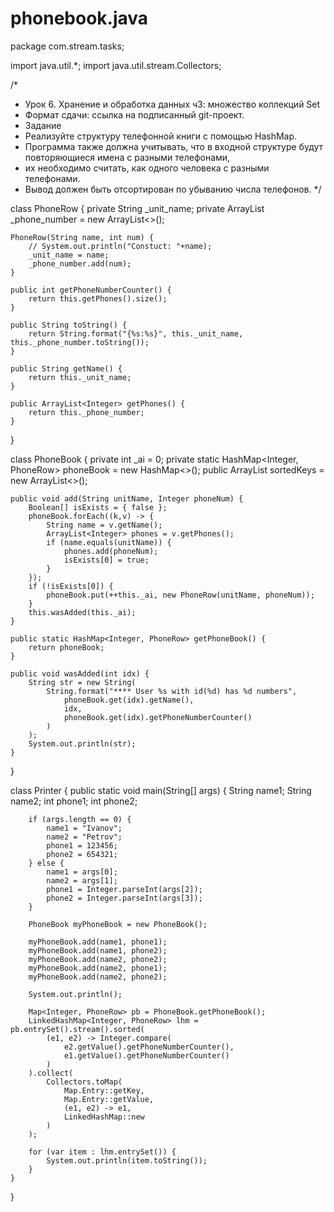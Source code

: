 # phonebook.java 
package com.stream.tasks;

import java.util.*;
import java.util.stream.Collectors;

/*
 * Урок 6. Хранение и обработка данных ч3: множество коллекций Set
 *  Формат сдачи: ссылка на подписанный git-проект.
 * Задание
 *  Реализуйте структуру телефонной книги с помощью HashMap.
 *  Программа также должна учитывать, что в входной структуре будут повторяющиеся имена с разными телефонами, 
 *  их необходимо считать, как одного человека с разными телефонами. 
 * Вывод должен быть отсортирован по убыванию числа телефонов.
 */

class PhoneRow {
    private String _unit_name;
    private ArrayList<Integer> _phone_number = new ArrayList<>();

    PhoneRow(String name, int num) {
        // System.out.println("Constuct: "+name);
        _unit_name = name;
        _phone_number.add(num);
    }

    public int getPhoneNumberCounter() {
        return this.getPhones().size();
    }

    public String toString() {
        return String.format("{%s:%s}", this._unit_name, this._phone_number.toString());
    }

    public String getName() {
        return this._unit_name;
    }

    public ArrayList<Integer> getPhones() {
        return this._phone_number;
    }
}

class PhoneBook {
    private int _ai = 0;
    private static HashMap<Integer, PhoneRow> phoneBook = new HashMap<>();
    public ArrayList<Integer> sortedKeys = new ArrayList<>();

    public void add(String unitName, Integer phoneNum) {
        Boolean[] isExists = { false };
        phoneBook.forEach((k,v) -> {
            String name = v.getName();
            ArrayList<Integer> phones = v.getPhones();
            if (name.equals(unitName)) {
                phones.add(phoneNum);
                isExists[0] = true;
            }
        });
        if (!isExists[0]) {
            phoneBook.put(++this._ai, new PhoneRow(unitName, phoneNum));
        }
        this.wasAdded(this._ai);
    }

    public static HashMap<Integer, PhoneRow> getPhoneBook() {
        return phoneBook;
    }

    public void wasAdded(int idx) {
        String str = new String(
            String.format("**** User %s with id(%d) has %d numbers", 
                phoneBook.get(idx).getName(), 
                idx, 
                phoneBook.get(idx).getPhoneNumberCounter()
            )
        );
        System.out.println(str);
    }
}

class Printer {
    public static void main(String[] args) {
        String name1;
        String name2;
        int phone1;
        int phone2;

        if (args.length == 0) {
            name1 = "Ivanov";
            name2 = "Petrov";
            phone1 = 123456;
            phone2 = 654321;
        } else {
            name1 = args[0];
            name2 = args[1];
            phone1 = Integer.parseInt(args[2]);
            phone2 = Integer.parseInt(args[3]);
        }
        
        PhoneBook myPhoneBook = new PhoneBook();
        
        myPhoneBook.add(name1, phone1);
        myPhoneBook.add(name1, phone2);
        myPhoneBook.add(name2, phone2);
        myPhoneBook.add(name2, phone1);
        myPhoneBook.add(name2, phone2);
        
        System.out.println();

        Map<Integer, PhoneRow> pb = PhoneBook.getPhoneBook();
        LinkedHashMap<Integer, PhoneRow> lhm = pb.entrySet().stream().sorted(
            (e1, e2) -> Integer.compare(
                e2.getValue().getPhoneNumberCounter(), 
                e1.getValue().getPhoneNumberCounter()
            )
        ).collect(
            Collectors.toMap(
                Map.Entry::getKey, 
                Map.Entry::getValue, 
                (e1, e2) -> e1, 
                LinkedHashMap::new
            )
        );
        
        for (var item : lhm.entrySet()) {
            System.out.println(item.toString());
        }
    }
}
